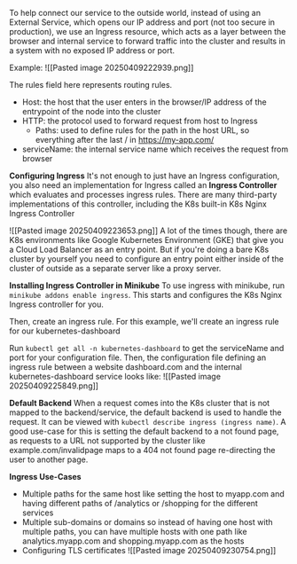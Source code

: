 To help connect our service to the outside world, instead of using an External Service, which opens our IP address and port (not too secure in production), we use an Ingress resource, which acts as a layer between the browser and internal service to forward traffic into the cluster and results in a system with no exposed IP address or port.

Example:
![[Pasted image 20250409222939.png]]

The rules field here represents routing rules.
- Host: the host that the user enters in the browser/IP address of the entrypoint of the node into the cluster
- HTTP: the protocol used to forward request from host to Ingress
	- Paths: used to define rules for the path in the host URL, so everything after the last / in https://my-app.com/
- serviceName: the internal service name which receives the request from browser 

**Configuring Ingress**
It's not enough to just have an Ingress configuration, you also need an implementation for Ingress called an **Ingress Controller** which evaluates and processes ingress rules. There are many third-party implementations of this controller, including the K8s built-in K8s Nginx Ingress Controller

![[Pasted image 20250409223653.png]]
 A lot of the times though, there are K8s environments like Google Kubernetes Environment (GKE) that give you a Cloud Load Balancer as an entry point. But if you're doing a bare K8s cluster by yourself you need to configure an entry point either inside of the cluster of outside as a separate server like a proxy server.

**Installing Ingress Controller in Minikube**
To use ingress with minikube, run `minikube addons enable ingress`. This starts and configures the K8s Nginx Ingress controller for you.

Then, create an ingress rule. For this example, we'll create an ingress rule for our kubernetes-dashboard

Run `kubectl get all -n kubernetes-dashboard` to get the serviceName and port for your configuration file. Then, the configuration file defining an ingress rule between a website dashboard.com and the internal kubernetes-dashboard service looks like:
![[Pasted image 20250409225849.png]]

**Default Backend**
When a request comes into the K8s cluster that is not mapped to the backend/service, the default backend is used to handle the request. It can be viewed with `kubectl describe ingress (ingress name)`. A good use-case for this is setting the default backend to a not found page, as requests to a URL not supported by the cluster like example.com/invalidpage maps to a 404 not found page re-directing the user to another page.

**Ingress Use-Cases**
- Multiple paths for the same host like setting the host to myapp.com and having different paths of /analytics or /shopping for the different services
- Multiple sub-domains or domains so instead of having one host with multiple paths, you can have multiple hosts with one path like analytics.myapp.com and shopping.myapp.com as the hosts
- Configuring TLS certificates
![[Pasted image 20250409230754.png]]
